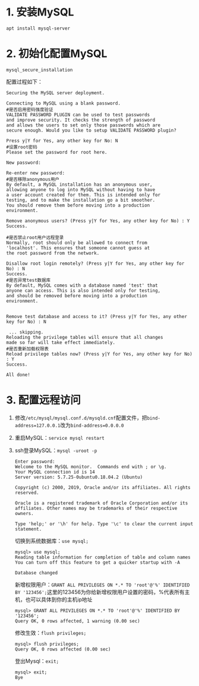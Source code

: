# 1. 安装MySQL

   `apt install mysql-server`

# 2. 初始化配置MySQL

   `mysql_secure_installation`

   配置过程如下：

```liunx
Securing the MySQL server deployment.

Connecting to MySQL using a blank password.
#是否启用密码强度验证
VALIDATE PASSWORD PLUGIN can be used to test passwords
and improve security. It checks the strength of password
and allows the users to set only those passwords which are
secure enough. Would you like to setup VALIDATE PASSWORD plugin?

Press y|Y for Yes, any other key for No: N
#设置root密码
Please set the password for root here.

New password: 

Re-enter new password: 
#是否移除anonymous用户
By default, a MySQL installation has an anonymous user,
allowing anyone to log into MySQL without having to have
a user account created for them. This is intended only for
testing, and to make the installation go a bit smoother.
You should remove them before moving into a production
environment.

Remove anonymous users? (Press y|Y for Yes, any other key for No) : Y
Success.

#是否禁止root用户远程登录
Normally, root should only be allowed to connect from
'localhost'. This ensures that someone cannot guess at
the root password from the network.

Disallow root login remotely? (Press y|Y for Yes, any other key for No) : N
Success.
#是否异常test数据库
By default, MySQL comes with a database named 'test' that
anyone can access. This is also intended only for testing,
and should be removed before moving into a production
environment.


Remove test database and access to it? (Press y|Y for Yes, any other key for No) : N

 ... skipping.
Reloading the privilege tables will ensure that all changes
made so far will take effect immediately.
#是否重新加载权限表
Reload privilege tables now? (Press y|Y for Yes, any other key for No) : Y
Success.

All done! 
```

# 3. 配置远程访问

1. 修改`/etc/mysql/mysql.conf.d/mysqld.cnf`配置文件，把`bind-address=127.0.0.1`改为`bind-address=0.0.0.0`

2. 重启MySQL：`service mysql restart`

3. ssh登录MySQL：`mysql -uroot -p`

   ```linux
   Enter password: 
   Welcome to the MySQL monitor.  Commands end with ; or \g.
   Your MySQL connection id is 14
   Server version: 5.7.25-0ubuntu0.18.04.2 (Ubuntu)
   
   Copyright (c) 2000, 2019, Oracle and/or its affiliates. All rights reserved.
   
   Oracle is a registered trademark of Oracle Corporation and/or its
   affiliates. Other names may be trademarks of their respective
   owners.
   
   Type 'help;' or '\h' for help. Type '\c' to clear the current input statement.
   ```

   切换到系统数据库：`use mysql;`
   
   ```linux
   mysql> use mysql;
   Reading table information for completion of table and column names
   You can turn off this feature to get a quicker startup with -A
   
   Database changed
   ```

   新增权限用户：`GRANT ALL PRIVILEGES ON *.* TO 'root'@'%' IDENTIFIED BY '123456';`这里的123456为你给新增权限用户设置的密码，%代表所有主机，也可以具体到你的主机ip地址
   
   ```linux
   mysql> GRANT ALL PRIVILEGES ON *.* TO 'root'@'%' IDENTIFIED BY '123456';
   Query OK, 0 rows affected, 1 warning (0.00 sec)
   ```
   
   修改生效：`flush privileges; `
   
   ```linux
   mysql> flush privileges;
   Query OK, 0 rows affected (0.00 sec)
   ```
   
   登出Mysql：`exit;`
   
   ```linux
   mysql> exit;
   Bye
   ```
   
   

